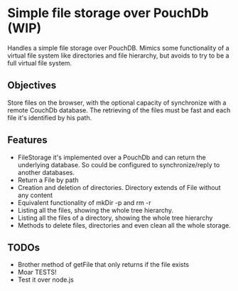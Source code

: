 # Simple file storage over PouchDb (WIP)

Handles a simple file storage over PouchDB. Mimics some functionality of a
virtual file system like directories and file hierarchy, but avoids to try to 
be a full virtual file system.

## Objectives

Store files on the browser, with the optional capacity of synchronize with a
remote CouchDb database. The retrieving of the files must be fast and each file
it's identified by his path. 

## Features

* FileStorage it's implemented over a PouchDb and can return the underlying
    database. So could be configured to synchronize/reply to another databases.
* Return a File by path
* Creation and deletion of directories. Directory extends of File without any
    content
* Equivalent functionality of mkDir -p and rm -r
* Listing all the files, showing the whole tree hierarchy.
* Listing all the files of a directory, showing the whole tree hierarchy
* Methods to delete files, directories and even clean all the whole storage.

## TODOs
* Brother method of getFile that only returns if the file exists
* Moar TESTS!
* Test it over node.js


